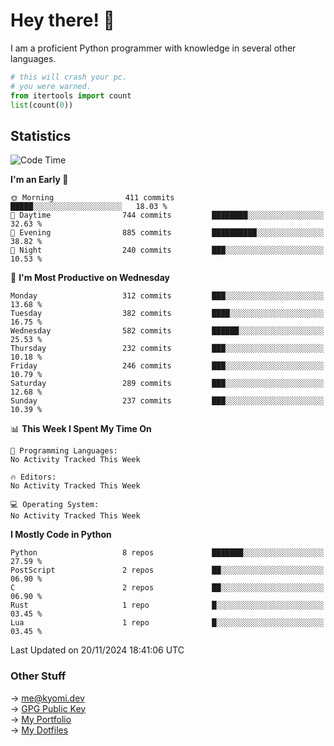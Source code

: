 # Hey there! 👋

I am a proficient Python programmer with knowledge in several other languages.

```py
# this will crash your pc.
# you were warned.
from itertools import count
list(count(0))
```

## Statistics
<!--START_SECTION:waka-->
![Code Time](http://img.shields.io/badge/Code%20Time-1%2C620%20hrs%2046%20mins-blue)

**I'm an Early 🐤** 

```text
🌞 Morning                411 commits         █████░░░░░░░░░░░░░░░░░░░░   18.03 % 
🌆 Daytime                744 commits         ████████░░░░░░░░░░░░░░░░░   32.63 % 
🌃 Evening                885 commits         ██████████░░░░░░░░░░░░░░░   38.82 % 
🌙 Night                  240 commits         ███░░░░░░░░░░░░░░░░░░░░░░   10.53 % 
```
📅 **I'm Most Productive on Wednesday** 

```text
Monday                   312 commits         ███░░░░░░░░░░░░░░░░░░░░░░   13.68 % 
Tuesday                  382 commits         ████░░░░░░░░░░░░░░░░░░░░░   16.75 % 
Wednesday                582 commits         ██████░░░░░░░░░░░░░░░░░░░   25.53 % 
Thursday                 232 commits         ███░░░░░░░░░░░░░░░░░░░░░░   10.18 % 
Friday                   246 commits         ███░░░░░░░░░░░░░░░░░░░░░░   10.79 % 
Saturday                 289 commits         ███░░░░░░░░░░░░░░░░░░░░░░   12.68 % 
Sunday                   237 commits         ███░░░░░░░░░░░░░░░░░░░░░░   10.39 % 
```


📊 **This Week I Spent My Time On** 

```text
💬 Programming Languages: 
No Activity Tracked This Week

🔥 Editors: 
No Activity Tracked This Week

💻 Operating System: 
No Activity Tracked This Week
```

**I Mostly Code in Python** 

```text
Python                   8 repos             ███████░░░░░░░░░░░░░░░░░░   27.59 % 
PostScript               2 repos             ██░░░░░░░░░░░░░░░░░░░░░░░   06.90 % 
C                        2 repos             ██░░░░░░░░░░░░░░░░░░░░░░░   06.90 % 
Rust                     1 repo              █░░░░░░░░░░░░░░░░░░░░░░░░   03.45 % 
Lua                      1 repo              █░░░░░░░░░░░░░░░░░░░░░░░░   03.45 % 
```




 Last Updated on 20/11/2024 18:41:06 UTC
<!--END_SECTION:waka-->

### Other Stuff

→ [me@kyomi.dev](mailto:me@kyomi.dev)\
→ [GPG Public Key](https://github.com/bitterteriyaki.gpg)\
→ [My Portfolio](https://kyomi.dev)\
→ [My Dotfiles](https://github.com/bitterteriyaki/dotfiles)
